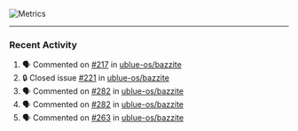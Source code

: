 ![Metrics](https://metrics.lecoq.io/KyleGospo?template=classic&base=header%2C%20activity%2C%20community%2C%20repositories%2C%20metadata&base.indepth=false&base.hireable=false&base.skip=false&config.timezone=America%2FLos_Angeles)

---
### Recent Activity
<!--START_SECTION:activity-->
1. 🗣 Commented on [#217](https://github.com/ublue-os/bazzite/issues/217#issuecomment-1712845797) in [ublue-os/bazzite](https://github.com/ublue-os/bazzite)
2. 🔒 Closed issue [#221](https://github.com/ublue-os/bazzite/issues/221) in [ublue-os/bazzite](https://github.com/ublue-os/bazzite)
3. 🗣 Commented on [#282](https://github.com/ublue-os/bazzite/issues/282#issuecomment-1712845124) in [ublue-os/bazzite](https://github.com/ublue-os/bazzite)
4. 🗣 Commented on [#282](https://github.com/ublue-os/bazzite/issues/282#issuecomment-1712844893) in [ublue-os/bazzite](https://github.com/ublue-os/bazzite)
5. 🗣 Commented on [#263](https://github.com/ublue-os/bazzite/issues/263#issuecomment-1712750065) in [ublue-os/bazzite](https://github.com/ublue-os/bazzite)
<!--END_SECTION:activity-->
